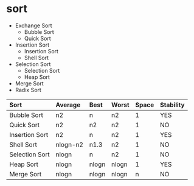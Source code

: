 # sort
* Exchange Sort
    * Bubble Sort
    * Quick Sort
* Insertion Sort
    * Insertion Sort
    * Shell Sort
* Selection Sort
    * Selection Sort
    * Heap Sort
* Merge Sort
* Radix Sort

| Sort | Average | Best | Worst | Space | Stability |
|:---- |:------- |:---- |:----- |:----- |:--------- |
| Bubble Sort | n2 | n | n2 | 1 | YES |
| Quick Sort  | n2 | n2 | n2 | 1 | NO |
| Insertion Sort  | n2 | n | n2 | 1 | YES |
| Shell Sort  | nlogn-n2 | n1.3 | n2 | 1 | NO |
| Selection Sort  | nlogn | n | n2 | 1 | NO |
| Heap Sort  | nlogn | nlogn | nlogn | 1 | YES |
| Merge Sort  | nlogn | nlogn | nlogn | n | NO |
